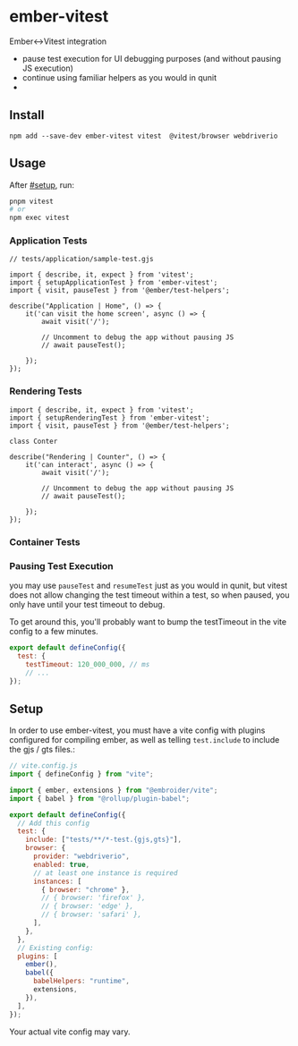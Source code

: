 # ember-vitest

Ember<->Vitest integration

- pause test execution for UI debugging purposes (and without pausing JS execution)
- continue using familiar helpers as you would in qunit
-

## Install

```
npm add --save-dev ember-vitest vitest  @vitest/browser webdriverio
```

## Usage

After [#setup](#setup), run:

```bash
pnpm vitest
# or
npm exec vitest
```

### Application Tests

```gjs
// tests/application/sample-test.gjs

import { describe, it, expect } from 'vitest';
import { setupApplicationTest } from 'ember-vitest';
import { visit, pauseTest } from '@ember/test-helpers';

describe("Application | Home", () => {
    it('can visit the home screen', async () => {
        await visit('/');

        // Uncomment to debug the app without pausing JS
        // await pauseTest();

    });
});
```

### Rendering Tests

```gjs
import { describe, it, expect } from 'vitest';
import { setupRenderingTest } from 'ember-vitest';
import { visit, pauseTest } from '@ember/test-helpers';

class Conter

describe("Rendering | Counter", () => {
    it('can interact', async () => {
        await visit('/');

        // Uncomment to debug the app without pausing JS
        // await pauseTest();

    });
});
```

### Container Tests

### Pausing Test Execution

you may use `pauseTest` and `resumeTest` just as you would in qunit, but vitest does not allow changing the test timeout within a test, so when paused, you only have until your test timeout to debug.

To get around this, you'll probably want to bump the testTimeout in the vite config to a few minutes.
```js
export default defineConfig({
  test: {
    testTimeout: 120_000_000, // ms
    // ...
});
```

## Setup

In order to use ember-vitest, you must have a vite config with plugins configured for compiling ember, as well as telling `test.include` to include the gjs / gts files.:

```js
// vite.config.js
import { defineConfig } from "vite";

import { ember, extensions } from "@embroider/vite";
import { babel } from "@rollup/plugin-babel";

export default defineConfig({
  // Add this config
  test: {
    include: ["tests/**/*-test.{gjs,gts}"],
    browser: {
      provider: "webdriverio",
      enabled: true,
      // at least one instance is required
      instances: [
        { browser: "chrome" },
        // { browser: 'firefox' },
        // { browser: 'edge' },
        // { browser: 'safari' },
      ],
    },
  },
  // Existing config:
  plugins: [
    ember(),
    babel({
      babelHelpers: "runtime",
      extensions,
    }),
  ],
});
```

Your actual vite config may vary.
